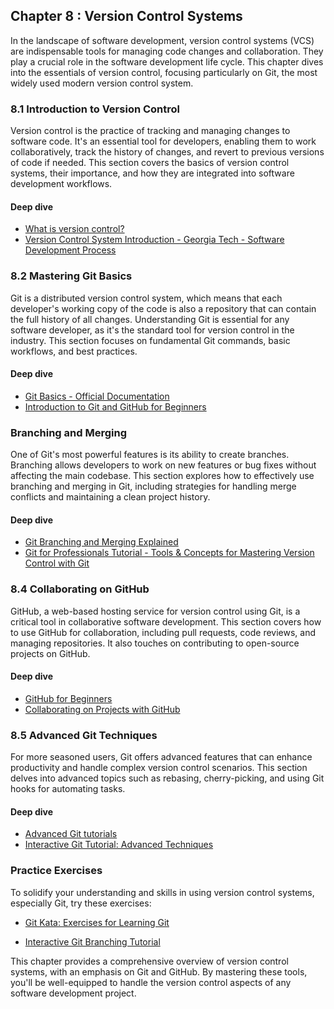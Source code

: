 ## Chapter 8 : Version Control Systems

In the landscape of software development, version control systems (VCS) are indispensable tools for managing code changes and collaboration. They play a crucial role in the software development life cycle. This chapter dives into the essentials of version control, focusing particularly on Git, the most widely used modern version control system.

### 8.1 Introduction to Version Control

Version control is the practice of tracking and managing changes to software code. It's an essential tool for developers, enabling them to work collaboratively, track the history of changes, and revert to previous versions of code if needed. This section covers the basics of version control systems, their importance, and how they are integrated into software development workflows.


#### Deep dive

- [What is version control?](https://www.atlassian.com/git/tutorials/what-is-version-control)
- [Version Control System Introduction - Georgia Tech - Software Development Process](https://youtu.be/zbKdDsNNOhg?si=88k4vIjoMPlV-RnC)

### 8.2  Mastering Git Basics

Git is a distributed version control system, which means that each developer's working copy of the code is also a repository that can contain the full history of all changes. Understanding Git is essential for any software developer, as it's the standard tool for version control in the industry. This section focuses on fundamental Git commands, basic workflows, and best practices.

#### Deep dive
- [Git Basics - Official Documentation](https://git-scm.com/book/en/v2)
- [Introduction to Git and GitHub for Beginners](https://youtu.be/RGOj5yH7evk?si=dZonjgSPrdEtskV6)


### Branching and Merging
One of Git's most powerful features is its ability to create branches. Branching allows developers to work on new features or bug fixes without affecting the main codebase. This section explores how to effectively use branching and merging in Git, including strategies for handling merge conflicts and maintaining a clean project history.

#### Deep dive
- [Git Branching and Merging Explained](https://www.atlassian.com/git/tutorials/using-branches)
- [Git for Professionals Tutorial - Tools & Concepts for Mastering Version Control with Git](https://youtu.be/Uszj_k0DGsg?si=6Xu_8Q1xTXLg4WvR)


### 8.4 Collaborating on GitHub
GitHub, a web-based hosting service for version control using Git, is a critical tool in collaborative software development. This section covers how to use GitHub for collaboration, including pull requests, code reviews, and managing repositories. It also touches on contributing to open-source projects on GitHub.

#### Deep dive

- [GitHub for Beginners](https://product.hubspot.com/blog/git-and-github-tutorial-for-beginners)
- [Collaborating on Projects with GitHub](https://youtu.be/MJUJ4wbFm_A?si=iyZ0eHCCqq4FFdBg)


### 8.5 Advanced Git Techniques
For more seasoned users, Git offers advanced features that can enhance productivity and handle complex version control scenarios. This section delves into advanced topics such as rebasing, cherry-picking, and using Git hooks for automating tasks.

#### Deep dive
- [Advanced Git tutorials](https://www.atlassian.com/git/tutorials/advanced-overview)
- [Interactive Git Tutorial: Advanced Techniques](https://youtu.be/0SJCYPsef54?si=7t0Ly3yT-lPK5r1m)


### Practice Exercises
To solidify your understanding and skills in using version control systems, especially Git, try these exercises:

- [Git Kata: Exercises for Learning Git](https://github.com/eficode-academy/git-katas)


- [Interactive Git Branching Tutorial](https://learngitbranching.js.org/)


This chapter provides a comprehensive overview of version control systems, with an emphasis on Git and GitHub. By mastering these tools, you'll be well-equipped to handle the version control aspects of any software development project.